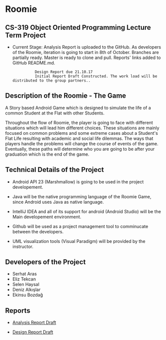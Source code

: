 # Roomie
## CS-319 Object Oriented Programming Lecture Term Project 


- Current Stage: Analysis Report is uploaded to the GitHub. As developers of the Roomie, iteration is going to start in 8th of October. Branches are partially ready. Master is ready to clone and pull. Reports' links added to GitHub README.md.

                Design Report due 21.10.17
                Initial Report Draft Constructed. The work load will be distributed to the group partners..


## Description of the Roomie - The Game


A Story based Android Game which is designed to simulate the life of a common Student at the Flat with other Students. 

Throughout the flow of Roomie, the player is going to face with different situations which will lead him different choices. 
These situations are mainly focused on common problems and some extreme cases about a Student's Flat Life resulting with academic and social life dilemmas. The ways that players handle the problems will change the course of events of the game. Eventually, these paths will determine who you are going to be after your graduation which is the end of the game. 


## Technical Details of the Project


- Android API 23 (Marshmallow) is going to be used in the project developement. 

- Java will be the native programming language of the Roomie Game, since Android uses Java as native language. 

- IntelliJ IDEA and all of its support for android (Android Studio) will be the Main developement environment.

- Github will be used as a project management tool to comminucate between the developers.

- UML visualization tools (Visual Paradigm) will be provided by the instructor. 


## Developers of the Project


- Serhat Aras 
- Eliz Tekcan 
- Selen Haysal 
- Deniz Alkışlar 
- Ekinsu Bozdağ


## Reports
- [Analysis Report Draft](https://github.com/serhataras/Roomie/blob/master/Roomie_Documentation/3.K%20Roomie%20Analysis%20Report%20Draft.pdf "Analysis Report of the Roomie")

- [Design Report Draft](https://github.com/serhataras/Roomie/blob/master/Roomie_Documentation/#")

